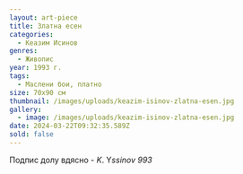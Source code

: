 ```yaml
---
layout: art-piece
title: Златна есен
categories:
  - Кеазим Исинов
genres:
  - Живопис
year: 1993 г.
tags:
  - Маслени бои, платно
size: 70х90 см
thumbnail: /images/uploads/keazim-isinov-zlatna-esen.jpg
gallery:
  - image: /images/uploads/keazim-isinov-zlatna-esen.jpg
date: 2024-03-22T09:32:35.589Z
sold: false
---
```

Подпис долу вдясно - *K*. Y*ssinov 993*
